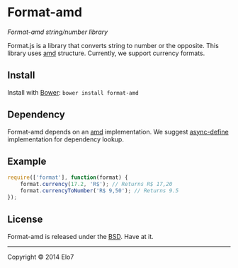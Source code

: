 # Format-amd

_Format-amd string/number library_

Format.js is a library that converts string to number or the opposite. This library uses [amd](http://en.wikipedia.org/wiki/Asynchronous_module_definition) structure. Currently, we support currency formats.

## Install

Install with [Bower](http://bower.io): `bower install format-amd`

## Dependency

Format-amd depends on an [amd](http://en.wikipedia.org/wiki/Asynchronous_module_definition) implementation. We suggest [async-define](https://gist.github.com/sergiolopes/5778124) implementation for dependency lookup.

## Example

``` js
require(['format'], function(format) {
	format.currency(17.2, 'R$'); // Returns R$ 17,20
	format.currencyToNumber('R$ 9,50'); // Returns 9.5
});
```

## License

Format-amd is released under the [BSD](https://github.com/elo7/format-amd/blob/master/LICENSE). Have at it.

* * *

Copyright :copyright: 2014 Elo7
